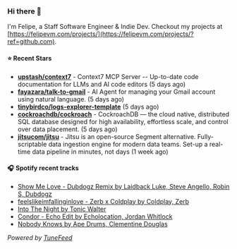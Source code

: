 ### Hi there 👋

I'm Felipe, a Staff Software Engineer & Indie Dev. Checkout my projects at [https://felipevm.com/projects/](https://felipevm.com/projects/?ref=github.com).

#### ⭐ Recent Stars
- **[upstash/context7](https://github.com/upstash/context7)** - Context7 MCP Server -- Up-to-date code documentation for LLMs and AI code editors (5 days ago)
- **[fayazara/talk-to-gmail](https://github.com/fayazara/talk-to-gmail)** - AI Agent for managing your Gmail account using natural language. (5 days ago)
- **[tinybirdco/logs-explorer-template](https://github.com/tinybirdco/logs-explorer-template)** (5 days ago)
- **[cockroachdb/cockroach](https://github.com/cockroachdb/cockroach)** - CockroachDB — the cloud native, distributed SQL database designed for high availability, effortless scale, and control over data placement. (5 days ago)
- **[jitsucom/jitsu](https://github.com/jitsucom/jitsu)** - Jitsu is an open-source Segment alternative. Fully-scriptable data ingestion engine for modern data teams. Set-up a real-time data pipeline in minutes, not days (1 week ago)

#### 🎧 Spotify recent tracks
- [Show Me Love - Dubdogz Remix by Laidback Luke, Steve Angello, Robin S, Dubdogz](https://open.spotify.com/track/2I47tKr43YVA2FKRZP3EX7)
- [feelslikeimfallinginlove - Zerb x Coldplay by Coldplay, Zerb](https://open.spotify.com/track/4cVUwET6QBkiWUdGVNSYPt)
- [Into The Night by Tonic Walter](https://open.spotify.com/track/7LMsAia3rSvaNrHjgfuJzB)
- [Condor - Echo Edit by Echolocation, Jordan Whitlock](https://open.spotify.com/track/6tzi6WaZwDRLYUJ6EWjOmH)
- [Nobody Knows by Ape Drums, Clementine Douglas](https://open.spotify.com/track/3vF2wvLHg3QK1MwqeiUOUb)

_Powered by [TuneFeed](https://tunefeed.app?ref=github.com)_
